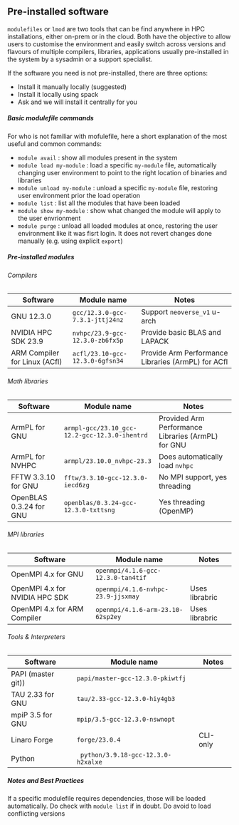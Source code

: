 ## Pre-installed software 

`modulefiles` or `lmod` are two tools that can be find anywhere in HPC installations, either on-prem or in the cloud. Both have the objective to allow users to customise the environment and easily switch across versions and flavours of multiple compilers, libraries, applications usually pre-installed in the system by a sysadmin or a support specialist. 

If the software you need is not pre-installed, there are three options:
* Install it manually locally (suggested)
* Install it locally using spack
* Ask and we will install it centrally for you

##### Basic modulefile commands

For who is not familiar with mofulefile, here a short explanation of the most useful and common commands:
* `module avail` : show all modules present in the system
* `module load my-module` : load a specific `my-module` file, automatically changing user environment to point to the right location of binaries and libraries 
* `module unload my-module` : unload a specific `my-module` file, restoring user environment prior the load operation
* `module list` : list all the modules that have been loaded
* `module show my-module` : show what changed the module will apply to the user envrionment
* `module purge` : unload all loaded modules at once, restoring the user environment like it was fisrt login. It does not revert changes done manually (e.g. using explicit `export`)

##### Pre-installed modules

###### Compilers

| Software  | Module name  | Notes |
|---|---|---|
| GNU 12.3.0 | `gcc/12.3.0-gcc-7.3.1-jttj24nz`  | Support `neoverse_v1` u-arch  |
| NVIDIA HPC SDK 23.9 | `nvhpc/23.9-gcc-12.3.0-zb6fx5p`  |  Provide basic BLAS and LAPACK |
| ARM Compiler for Linux (ACfl) | `acfl/23.10-gcc-12.3.0-6gfsn34`  | Provide Arm Performance Libraries (ArmPL) for ACfl |

###### Math libraries

| Software  | Module name  | Notes |
|---|---|---|
| ArmPL for GNU |  `armpl-gcc/23.10_gcc-12.2-gcc-12.3.0-ihentrd` | Provided Arm Performance Libraries (ArmPL) for GNU |
| ArmPL for NVHPC  | `armpl/23.10.0_nvhpc-23.3` |  Does automatically load `nvhpc` |
| FFTW 3.3.10 for GNU | `fftw/3.3.10-gcc-12.3.0-iecd6zg` | No MPI support, yes threading |
| OpenBLAS 0.3.24 for GNU | `openblas/0.3.24-gcc-12.3.0-txttsng` | Yes threading (OpenMP) |

###### MPI libraries

| Software  | Module name  | Notes |
|---|---|---|
| OpenMPI 4.x for GNU | `openmpi/4.1.6-gcc-12.3.0-tan4tif`  |   |  Uses librabric |
| OpenMPI 4.x for NVIDIA HPC SDK | `openmpi/4.1.6-nvhpc-23.9-jjsxmay`  | Uses librabric |
| OpenMPI 4.x for ARM Compiler | `openmpi/4.1.6-arm-23.10-62sp2ey`  | Uses librabric |


###### Tools & Interpreters

| Software  | Module name  | Notes |
|---|---|---|
| PAPI (master git)) | `papi/master-gcc-12.3.0-pkiwtfj` | | 
| TAU 2.33 for GNU | `tau/2.33-gcc-12.3.0-hiy4gb3` | |
| mpiP 3.5 for GNU | `mpip/3.5-gcc-12.3.0-nswnopt` | | 
| Linaro Forge | `forge/23.0.4` | CLI-only  |
| Python | ` python/3.9.18-gcc-12.3.0-h2xalxe` | |

##### Notes and Best Practices 

If a specific modulefile requires dependencies, those will be loaded automatically. Do check with `module list` if in doubt. Do avoid to load conflicting versions